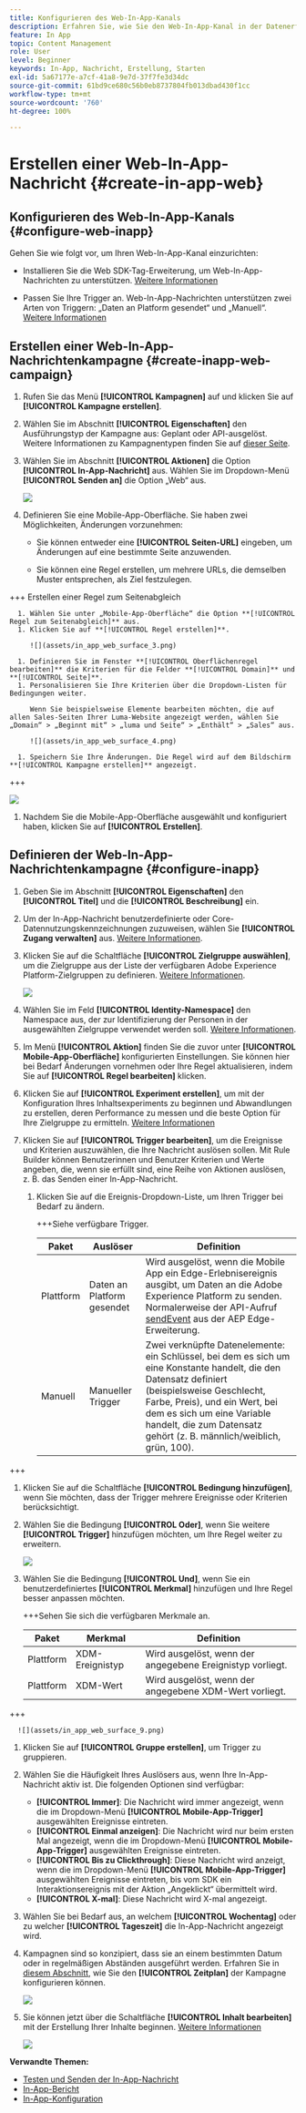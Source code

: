 ```yaml
---
title: Konfigurieren des Web-In-App-Kanals
description: Erfahren Sie, wie Sie den Web-In-App-Kanal in der Datenerfassung konfigurieren
feature: In App
topic: Content Management
role: User
level: Beginner
keywords: In-App, Nachricht, Erstellung, Starten
exl-id: 5a67177e-a7cf-41a8-9e7d-37f7fe3d34dc
source-git-commit: 61bd9ce680c56b0eb8737804fb013dbad430f1cc
workflow-type: tm+mt
source-wordcount: '760'
ht-degree: 100%

---
```


# Erstellen einer Web-In-App-Nachricht {#create-in-app-web}

## Konfigurieren des Web-In-App-Kanals {#configure-web-inapp}

Gehen Sie wie folgt vor, um Ihren Web-In-App-Kanal einzurichten:

* Installieren Sie die Web SDK-Tag-Erweiterung, um Web-In-App-Nachrichten zu unterstützen. [Weitere Informationen](https://experienceleague.adobe.com/docs/experience-platform/tags/extensions/client/web-sdk/web-sdk-extension-configuration.html?lang=de)

* Passen Sie Ihre Trigger an. Web-In-App-Nachrichten unterstützen zwei Arten von Triggern: „Daten an Platform gesendet“ und „Manuell“. [Weitere Informationen](https://experienceleague.adobe.com/docs/experience-platform/edge/personalization/ajo/web-in-app-messaging.html?lang=de)

## Erstellen einer Web-In-App-Nachrichtenkampagne {#create-inapp-web-campaign}

1. Rufen Sie das Menü **[!UICONTROL Kampagnen]** auf und klicken Sie auf **[!UICONTROL Kampagne erstellen]**.

1. Wählen Sie im Abschnitt **[!UICONTROL Eigenschaften]** den Ausführungstyp der Kampagne aus: Geplant oder API-ausgelöst. Weitere Informationen zu Kampagnentypen finden Sie auf [dieser Seite](../campaigns/create-campaign.md#campaigntype).

1. Wählen Sie im Abschnitt **[!UICONTROL Aktionen]** die Option **[!UICONTROL In-App-Nachricht]** aus. Wählen Sie im Dropdown-Menü **[!UICONTROL Senden an]** die Option „Web“ aus.

   ![](assets/in_app_web_surface_1.png)

1. Definieren Sie eine Mobile-App-Oberfläche. Sie haben zwei Möglichkeiten, Änderungen vorzunehmen:

   * Sie können entweder eine **[!UICONTROL Seiten-URL]** eingeben, um Änderungen auf eine bestimmte Seite anzuwenden.

   * Sie können eine Regel erstellen, um mehrere URLs, die demselben Muster entsprechen, als Ziel festzulegen.

+++ Erstellen einer Regel zum Seitenabgleich

      1. Wählen Sie unter „Mobile-App-Oberfläche“ die Option **[!UICONTROL Regel zum Seitenabgleich]** aus.
      1. Klicken Sie auf **[!UICONTROL Regel erstellen]**.

         ![](assets/in_app_web_surface_3.png)

      1. Definieren Sie im Fenster **[!UICONTROL Oberflächenregel bearbeiten]** die Kriterien für die Felder **[!UICONTROL Domain]** und **[!UICONTROL Seite]**.
      1. Personalisieren Sie Ihre Kriterien über die Dropdown-Listen für Bedingungen weiter.

         Wenn Sie beispielsweise Elemente bearbeiten möchten, die auf allen Sales-Seiten Ihrer Luma-Website angezeigt werden, wählen Sie „Domain“ > „Beginnt mit“ > „luma und Seite“ > „Enthält“ > „Sales“ aus.

         ![](assets/in_app_web_surface_4.png)

      1. Speichern Sie Ihre Änderungen. Die Regel wird auf dem Bildschirm **[!UICONTROL Kampagne erstellen]** angezeigt.

+++

   ![](assets/in_app_web_surface_2.png)

1. Nachdem Sie die Mobile-App-Oberfläche ausgewählt und konfiguriert haben, klicken Sie auf **[!UICONTROL Erstellen]**.

## Definieren der Web-In-App-Nachrichtenkampagne {#configure-inapp}

1. Geben Sie im Abschnitt **[!UICONTROL Eigenschaften]** den **[!UICONTROL Titel]** und die **[!UICONTROL Beschreibung]** ein.

1. Um der In-App-Nachricht benutzerdefinierte oder Core-Datennutzungskennzeichnungen zuzuweisen, wählen Sie **[!UICONTROL Zugang verwalten]** aus. [Weitere Informationen](../administration/object-based-access.md).

1. Klicken Sie auf die Schaltfläche **[!UICONTROL Zielgruppe auswählen]**, um die Zielgruppe aus der Liste der verfügbaren Adobe Experience Platform-Zielgruppen zu definieren. [Weitere Informationen](../audience/about-audiences.md).

   ![](assets/in_app_web_surface_5.png)

1. Wählen Sie im Feld **[!UICONTROL Identity-Namespace]** den Namespace aus, der zur Identifizierung der Personen in der ausgewählten Zielgruppe verwendet werden soll. [Weitere Informationen](../event/about-creating.md#select-the-namespace).

1. Im Menü **[!UICONTROL Aktion]** finden Sie die zuvor unter **[!UICONTROL Mobile-App-Oberfläche]** konfigurierten Einstellungen. Sie können hier bei Bedarf Änderungen vornehmen oder Ihre Regel aktualisieren, indem Sie auf **[!UICONTROL Regel bearbeiten]** klicken.

1. Klicken Sie auf **[!UICONTROL Experiment erstellen]**, um mit der Konfiguration Ihres Inhaltsexperiments zu beginnen und Abwandlungen zu erstellen, deren Performance zu messen und die beste Option für Ihre Zielgruppe zu ermitteln. [Weitere Informationen](../campaigns/content-experiment.md)

1. Klicken Sie auf **[!UICONTROL Trigger bearbeiten]**, um die Ereignisse und Kriterien auszuwählen, die Ihre Nachricht auslösen sollen. Mit Rule Builder können Benutzerinnen und Benutzer Kriterien und Werte angeben, die, wenn sie erfüllt sind, eine Reihe von Aktionen auslösen, z. B. das Senden einer In-App-Nachricht.

   1. Klicken Sie auf die Ereignis-Dropdown-Liste, um Ihren Trigger bei Bedarf zu ändern.

      +++Siehe verfügbare Trigger.

      | Paket | Auslöser | Definition |
      |---|---|---|
      | Plattform | Daten an Platform gesendet | Wird ausgelöst, wenn die Mobile App ein Edge-Erlebnisereignis ausgibt, um Daten an die Adobe Experience Platform zu senden. Normalerweise der API-Aufruf [sendEvent](https://developer.adobe.com/client-sdks/documentation/edge-network/api-reference/#sendevent) aus der AEP Edge-Erweiterung. |
      | Manuell | Manueller Trigger | Zwei verknüpfte Datenelemente: ein Schlüssel, bei dem es sich um eine Konstante handelt, die den Datensatz definiert (beispielsweise Geschlecht, Farbe, Preis), und ein Wert, bei dem es sich um eine Variable handelt, die zum Datensatz gehört (z. B. männlich/weiblich, grün, 100). |

+++

   1. Klicken Sie auf die Schaltfläche **[!UICONTROL Bedingung hinzufügen]**, wenn Sie möchten, dass der Trigger mehrere Ereignisse oder Kriterien berücksichtigt.

   1. Wählen Sie die Bedingung **[!UICONTROL Oder]**, wenn Sie weitere **[!UICONTROL Trigger]** hinzufügen möchten, um Ihre Regel weiter zu erweitern.

      ![](assets/in_app_web_surface_8.png)

   1. Wählen Sie die Bedingung **[!UICONTROL Und]**, wenn Sie ein benutzerdefiniertes **[!UICONTROL Merkmal]** hinzufügen und Ihre Regel besser anpassen möchten.

      +++Sehen Sie sich die verfügbaren Merkmale an.

      | Paket | Merkmal | Definition |
      |---|---|---|
      | Plattform | XDM-Ereignistyp | Wird ausgelöst, wenn der angegebene Ereignistyp vorliegt. |
      | Plattform | XDM-Wert | Wird ausgelöst, wenn der angegebene XDM-Wert vorliegt. |
+++

      ![](assets/in_app_web_surface_9.png)

   1. Klicken Sie auf **[!UICONTROL Gruppe erstellen]**, um Trigger zu gruppieren.

1. Wählen Sie die Häufigkeit Ihres Auslösers aus, wenn Ihre In-App-Nachricht aktiv ist. Die folgenden Optionen sind verfügbar:

   * **[!UICONTROL Immer]**: Die Nachricht wird immer angezeigt, wenn die im Dropdown-Menü **[!UICONTROL Mobile-App-Trigger]** ausgewählten Ereignisse eintreten.
   * **[!UICONTROL Einmal anzeigen]**: Die Nachricht wird nur beim ersten Mal angezeigt, wenn die im Dropdown-Menü **[!UICONTROL Mobile-App-Trigger]** ausgewählten Ereignisse eintreten.
   * **[!UICONTROL Bis zu Clickthrough]**: Diese Nachricht wird anzeigt, wenn die im Dropdown-Menü **[!UICONTROL Mobile-App-Trigger]** ausgewählten Ereignisse eintreten, bis vom SDK ein Interaktionsereignis mit der Aktion „Angeklickt“ übermittelt wird.
   * **[!UICONTROL X-mal]**: Diese Nachricht wird X-mal angezeigt.

1. Wählen Sie bei Bedarf aus, an welchem **[!UICONTROL Wochentag]** oder zu welcher **[!UICONTROL Tageszeit]** die In-App-Nachricht angezeigt wird.

1. Kampagnen sind so konzipiert, dass sie an einem bestimmten Datum oder in regelmäßigen Abständen ausgeführt werden. Erfahren Sie in [diesem Abschnitt](../campaigns/create-campaign.md#schedule), wie Sie den **[!UICONTROL Zeitplan]** der Kampagne konfigurieren können.

   ![](assets/in_app_web_surface_6.png)

1. Sie können jetzt über die Schaltfläche **[!UICONTROL Inhalt bearbeiten]** mit der Erstellung Ihrer Inhalte beginnen. [Weitere Informationen](design-in-app.md)

   ![](assets/in_app_web_surface_7.png)

**Verwandte Themen:**

* [Testen und Senden der In-App-Nachricht](send-in-app.md)
* [In-App-Bericht](../reports/campaign-global-report.md#inapp-report)
* [In-App-Konfiguration](inapp-configuration.md)
